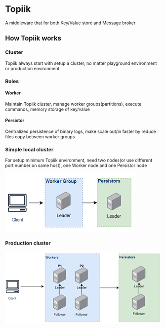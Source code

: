 # Topiik
A middleware that for both Key/Value store and Message broker

## How Topiik works

### Cluster
Topiik always start with setup a cluster, no matter playground environment or production environment

### Roles

#### Worker
Maintain Topiik cluster, manage worker groups(partitions), execute commands, memory storage of key/value

#### Persistor
Centralized persistence of binary logs, make scale out/in faster by reduce files copy between worker groups


### Simple local cluster
For setup minimum Topiik environment, need two nodes(or use different port number on same host), one Worker node and one Persistor node

![alt text](src/resource/dev_architecture.png)

### Production cluster

![alt text](src/resource/prod_architecture.png)